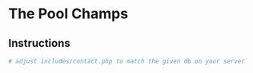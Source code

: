 # The Pool Champs

## Instructions

```bash
# adjust includes/contact.php to match the given db on your server
```